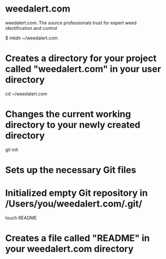 weedalert.com
=============

weedalert.com: The source professionals trust for expert weed identification and control


$ mkdir ~/weedalert.com
# Creates a directory for your project called "weedalert.com" in your user directory

cd ~/weedalert.com
# Changes the current working directory to your newly created directory

git init
# Sets up the necessary Git files
# Initialized empty Git repository in /Users/you/weedalert.com/.git/

touch README
# Creates a file called "README" in your weedalert.com directory
